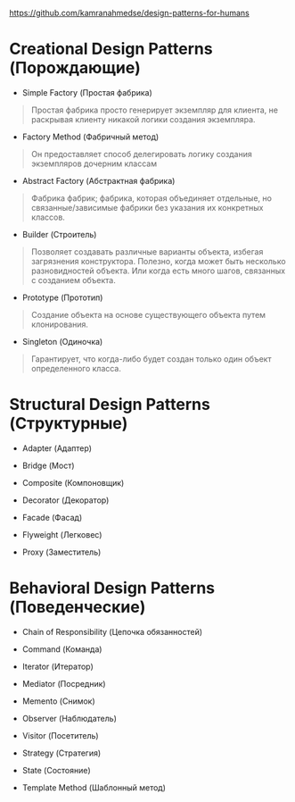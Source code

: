 https://github.com/kamranahmedse/design-patterns-for-humans
# Creational Design Patterns (Порождающие)
- Simple Factory (Простая фабрика)
<blockquote>
  <p>Простая фабрика просто генерирует экземпляр для клиента, не раскрывая клиенту никакой логики создания экземпляра.</p>
</blockquote>

- Factory Method (Фабричный метод)
<blockquote>
  <p>Он предоставляет способ делегировать логику создания экземпляров дочерним классам</p>
</blockquote>

- Abstract Factory (Абстрактная фабрика)
<blockquote>
  <p>Фабрика фабрик; фабрика, которая объединяет отдельные, но связанные/зависимые фабрики без указания их конкретных классов.</p>
</blockquote>

- Builder (Строитель)
<blockquote>
  <p>Позволяет создавать различные варианты объекта, избегая загрязнения конструктора. Полезно, когда может быть несколько разновидностей объекта. Или когда есть много шагов, связанных с созданием объекта.</p>
</blockquote>

- Prototype (Прототип)
<blockquote>
  <p>Создание объекта на основе существующего объекта путем клонирования.</p>
</blockquote>

- Singleton (Одиночка)
<blockquote>
  <p>Гарантирует, что когда-либо будет создан только один объект определенного класса.</p>
</blockquote>

# Structural Design Patterns (Структурные)
- Adapter (Адаптер)
<blockquote>
  <p></p>
</blockquote>

- Bridge (Мост)
<blockquote>
  <p></p>
</blockquote>

- Composite (Компоновщик)
<blockquote>
  <p></p>
</blockquote>

- Decorator (Декоратор)
<blockquote>
  <p></p>
</blockquote>

- Facade (Фасад)
<blockquote>
  <p></p>
</blockquote>

- Flyweight (Легковес)
<blockquote>
  <p></p>
</blockquote>

- Proxy (Заместитель)
<blockquote>
  <p></p>
</blockquote>

# Behavioral Design Patterns (Поведенческие)
- Chain of Responsibility (Цепочка обязанностей)
<blockquote>
  <p></p>
</blockquote>

- Command (Команда)
<blockquote>
  <p></p>
</blockquote>

- Iterator (Итератор)
<blockquote>
  <p></p>
</blockquote>

- Mediator (Посредник)
<blockquote>
  <p></p>
</blockquote>

- Memento (Снимок)
<blockquote>
  <p></p>
</blockquote>

- Observer (Наблюдатель)
<blockquote>
  <p></p>
</blockquote>

- Visitor (Посетитель)
<blockquote>
  <p></p>
</blockquote>

- Strategy (Стратегия)
<blockquote>
  <p></p>
</blockquote>

- State (Состояние)
<blockquote>
  <p></p>
</blockquote>

- Template Method (Шаблонный метод)
<blockquote>
  <p></p>
</blockquote>
